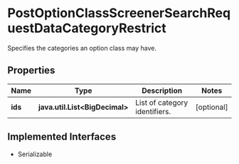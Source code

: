 

# PostOptionClassScreenerSearchRequestDataCategoryRestrict

Specifies the categories an option class may have.

## Properties

Name | Type | Description | Notes
------------ | ------------- | ------------- | -------------
**ids** | **java.util.List&lt;BigDecimal&gt;** | List of category identifiers. |  [optional]


## Implemented Interfaces

* Serializable


